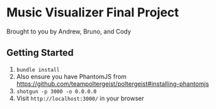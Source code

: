 Music Visualizer Final Project
=============

Brought to you by Andrew, Bruno, and Cody

## Getting Started

1. `bundle install` 
2. Also ensure you have PhantomJS from
    https://github.com/teampoltergeist/poltergeist#installing-phantomjs
2. `shotgun -p 3000 -o 0.0.0.0`
3. Visit `http://localhost:3000/` in your browser
